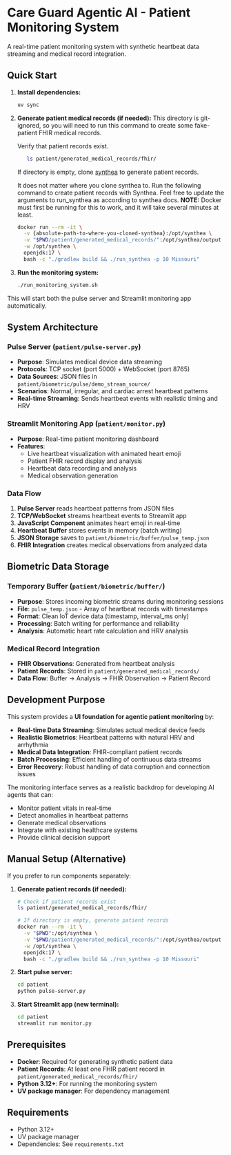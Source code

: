 # Care Guard Agentic AI - Patient Monitoring System

A real-time patient monitoring system with synthetic heartbeat data streaming and medical record integration.

## Quick Start

1. **Install dependencies:**

   ```bash
   uv sync
   ```

2. **Generate patient medical records (if needed):**
   This directory is git-ignored, so you will need to run this command to create some fake-patient FHIR medical records.

   Verify that patient records exist.

   ```bash
      ls patient/generated_medical_records/fhir/
   ```

   If directory is empty, clone [synthea](https://github.com/synthetichealth/synthea) to generate patient records.

   It does not matter where you clone synthea to. Run the following command to create patient records with Synthea.
   Feel free to update the arguments to run_synthea as according to synthea docs.
   **NOTE:** Docker must first be running for this to work, and it will take several minutes at least.

   ```bash
   docker run --rm -it \
     -v {absolute-path-to-where-you-cloned-synthea}:/opt/synthea \
     -v "$PWD/patient/generated_medical_records/":/opt/synthea/output \
     -w /opt/synthea \
     openjdk:17 \
     bash -c "./gradlew build && ./run_synthea -p 10 Missouri"
   ```

3. **Run the monitoring system:**
   ```bash
   ./run_monitoring_system.sh
   ```

This will start both the pulse server and Streamlit monitoring app automatically.

## System Architecture

### Pulse Server (`patient/pulse-server.py`)

- **Purpose**: Simulates medical device data streaming
- **Protocols**: TCP socket (port 5000) + WebSocket (port 8765)
- **Data Sources**: JSON files in `patient/biometric/pulse/demo_stream_source/`
- **Scenarios**: Normal, irregular, and cardiac arrest heartbeat patterns
- **Real-time Streaming**: Sends heartbeat events with realistic timing and HRV

### Streamlit Monitoring App (`patient/monitor.py`)

- **Purpose**: Real-time patient monitoring dashboard
- **Features**:
  - Live heartbeat visualization with animated heart emoji
  - Patient FHIR record display and analysis
  - Heartbeat data recording and analysis
  - Medical observation generation

### Data Flow

1. **Pulse Server** reads heartbeat patterns from JSON files
2. **TCP/WebSocket** streams heartbeat events to Streamlit app
3. **JavaScript Component** animates heart emoji in real-time
4. **Heartbeat Buffer** stores events in memory (batch writing)
5. **JSON Storage** saves to `patient/biometric/buffer/pulse_temp.json`
6. **FHIR Integration** creates medical observations from analyzed data

## Biometric Data Storage

### Temporary Buffer (`patient/biometric/buffer/`)

- **Purpose**: Stores incoming biometric streams during monitoring sessions
- **File**: `pulse_temp.json` - Array of heartbeat records with timestamps
- **Format**: Clean IoT device data (timestamp, interval_ms only)
- **Processing**: Batch writing for performance and reliability
- **Analysis**: Automatic heart rate calculation and HRV analysis

### Medical Record Integration

- **FHIR Observations**: Generated from heartbeat analysis
- **Patient Records**: Stored in `patient/generated_medical_records/`
- **Data Flow**: Buffer → Analysis → FHIR Observation → Patient Record

## Development Purpose

This system provides a **UI foundation for agentic patient monitoring** by:

- **Real-time Data Streaming**: Simulates actual medical device feeds
- **Realistic Biometrics**: Heartbeat patterns with natural HRV and arrhythmia
- **Medical Data Integration**: FHIR-compliant patient records
- **Batch Processing**: Efficient handling of continuous data streams
- **Error Recovery**: Robust handling of data corruption and connection issues

The monitoring interface serves as a realistic backdrop for developing AI agents that can:

- Monitor patient vitals in real-time
- Detect anomalies in heartbeat patterns
- Generate medical observations
- Integrate with existing healthcare systems
- Provide clinical decision support

## Manual Setup (Alternative)

If you prefer to run components separately:

1. **Generate patient records (if needed):**

   ```bash
   # Check if patient records exist
   ls patient/generated_medical_records/fhir/

   # If directory is empty, generate patient records
   docker run --rm -it \
     -v "$PWD":/opt/synthea \
     -v "$PWD/patient/generated_medical_records/":/opt/synthea/output \
     -w /opt/synthea \
     openjdk:17 \
     bash -c "./gradlew build && ./run_synthea -p 10 Missouri"
   ```

2. **Start pulse server:**

   ```bash
   cd patient
   python pulse-server.py
   ```

3. **Start Streamlit app (new terminal):**
   ```bash
   cd patient
   streamlit run monitor.py
   ```

## Prerequisites

- **Docker**: Required for generating synthetic patient data
- **Patient Records**: At least one FHIR patient record in `patient/generated_medical_records/fhir/`
- **Python 3.12+**: For running the monitoring system
- **UV package manager**: For dependency management

## Requirements

- Python 3.12+
- UV package manager
- Dependencies: See `requirements.txt`
